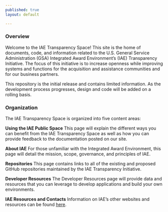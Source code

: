 ```yaml
---
published: true
layout: default

---
```


### Overview

<p>Welcome to the IAE Transparency Space! This site is the home of documents, code, and information related to the U.S. General Service Administration (GSA) Integrated Award Environment’s (IAE) Transparency Initiative. The focus of this initiative is to increase openness while improving systems and functions for the acquisition and assistance communities and for our business partners.</p>

This repository is the initial release and contains limited information. As the development process progresses, design and code will be added on a rolling basis.

### Organization
The IAE Transparency Space is organized into five content areas:

__Using the IAE Public Space__  This page will explain the different ways you can benefit from the IAE Transparency Space as well as how you can provide feedback to the documentation posted on our site.

__About IAE__  For those unfamiliar with the Integrated Award Environment, this page will detail the mission, scope, governance, and principles of IAE.

__Repositories__  This page contains links to all of the existing and proposed GitHub repositories maintained by the IAE Transparency Initiative.

__Developer Resources__  The Developer Resources page will provide data and resources that you can leverage to develop applications and build your own environments.

__IAE Resources and Contacts__  Information on IAE’s other websites and resources can be found [here](communicate.html). 
